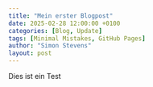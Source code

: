 ```yaml
---
title: "Mein erster Blogpost"
date: 2025-02-28 12:00:00 +0100
categories: [Blog, Update]
tags: [Minimal Mistakes, GitHub Pages]
author: "Simon Stevens"
layout: post
---
```


Dies ist ein Test